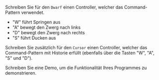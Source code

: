 Schreiben Sie für den `Dwarf` einen Controller, welcher das Command-Pattern verwendet.

* "W" führt Springen aus
* "A" bewegt den Zwerg nach links
* "D" bewegt den Zwerg nach rechts
* "S" führt Ducken aus

Schreiben Sie zusätzlich für den `Cursor` einen Controller, welcher das Command-Pattern mit Historie
erfüllt (ebenfalls über die Tasten "W", "A", "S" und "D").

Schreiben Sie eine Demo, um die Funktionalität Ihres Programmes zu demonstrieren. 

